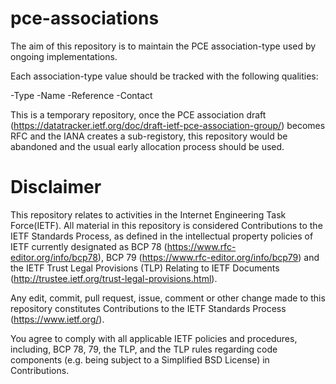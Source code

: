 # pce-associations

The aim of this repository is to maintain the PCE association-type used by ongoing implementations. 

 Each association-type value should be tracked with the following qualities:

   -Type
   -Name
   -Reference
   -Contact
   
This is a temporary repository, once the PCE association draft (https://datatracker.ietf.org/doc/draft-ietf-pce-association-group/) becomes RFC and the IANA creates a sub-registory, this repository would be abandoned and the usual early allocation process should be used. 

# Disclaimer 
This repository relates to activities in the Internet Engineering Task Force(IETF). All material in this repository is considered Contributions to the IETF Standards Process, as defined in the intellectual property policies of IETF currently designated as BCP 78 (https://www.rfc-editor.org/info/bcp78), BCP 79 (https://www.rfc-editor.org/info/bcp79) and the IETF Trust Legal Provisions (TLP) Relating to IETF Documents (http://trustee.ietf.org/trust-legal-provisions.html).

Any edit, commit, pull request, issue, comment or other change made to this repository constitutes Contributions to the IETF Standards Process (https://www.ietf.org/).

You agree to comply with all applicable IETF policies and procedures, including, BCP 78, 79, the TLP, and the TLP rules regarding code components (e.g. being subject to a Simplified BSD License) in Contributions.
